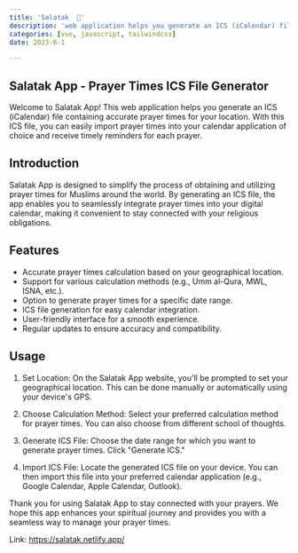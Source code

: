 ```yaml
---
title: 'Salatak  🕋'
description: 'web application helps you generate an ICS (iCalendar) file containing accurate prayer times for your location'
categories: [vue, javascript, tailwindcss]
date: 2023-8-1

---
```



## Salatak App - Prayer Times ICS File Generator
Welcome to Salatak App! This web application helps you generate an ICS (iCalendar) file containing accurate prayer times for your location. With this ICS file, you can easily import prayer times into your calendar application of choice and receive timely reminders for each prayer.

## Introduction
Salatak App is designed to simplify the process of obtaining and utilizing prayer times for Muslims around the world. By generating an ICS file, the app enables you to seamlessly integrate prayer times into your digital calendar, making it convenient to stay connected with your religious obligations.

## Features
* Accurate prayer times calculation based on your geographical location.
* Support for various calculation methods (e.g., Umm al-Qura, MWL, ISNA, etc.).
* Option to generate prayer times for a specific date range.
* ICS file generation for easy calendar integration.
* User-friendly interface for a smooth experience.
* Regular updates to ensure accuracy and compatibility.


## Usage
1. Set Location: On the Salatak App website, you'll be prompted to set your geographical location. This can be done manually or automatically using your device's GPS.

2. Choose Calculation Method: Select your preferred calculation method for prayer times. You can also choose from different school of thoughts.

3. Generate ICS File: Choose the date range for which you want to generate prayer times. Click "Generate ICS."

4. Import ICS File: Locate the generated ICS file on your device. You can then import this file into your preferred calendar application (e.g., Google Calendar, Apple Calendar, Outlook).


Thank you for using Salatak App to stay connected with your prayers. We hope this app enhances your spiritual journey and provides you with a seamless way to manage your prayer times.


Link: <https://salatak.netlify.app/>
